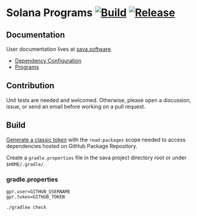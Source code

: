 # Solana Programs [![Build](https://github.com/sava-software/solana-programs/actions/workflows/gradle.yml/badge.svg)](https://github.com/sava-software/solana-programs/actions/workflows/gradle.yml) [![Release](https://github.com/sava-software/solana-programs/actions/workflows/release.yml/badge.svg)](https://github.com/sava-software/solana-programs/actions/workflows/release.yml)

## Documentation

User documentation lives at [sava.software](https://sava.software/).

* [Dependency Configuration](https://sava.software/quickstart)
* [Programs](https://sava.software/libraries/programs)

## Contribution

Unit tests are needed and welcomed. Otherwise, please open a discussion, issue, or send an email before working on a
pull request.

## Build

[Generate a classic token](https://github.com/settings/tokens) with the `read:packages` scope needed to access
dependencies hosted on GitHub Package Repository.

Create a `gradle.properties` file in the sava project directory root or under `$HOME/.gradle/`.

### gradle.properties

```properties
gpr.user=GITHUB_USERNAME
gpr.token=GITHUB_TOKEN
```

```shell
./gradlew check
```
